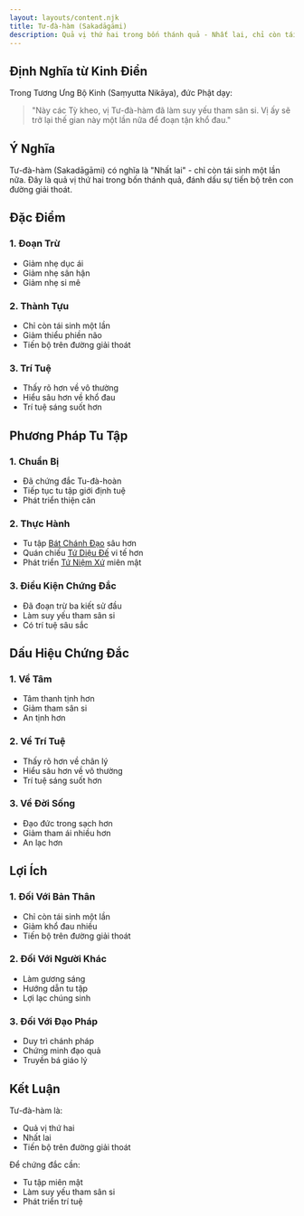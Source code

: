 ```yaml
---
layout: layouts/content.njk
title: Tư-đà-hàm (Sakadāgāmi)
description: Quả vị thứ hai trong bốn thánh quả - Nhất lai, chỉ còn tái sinh một lần
---
```


## Định Nghĩa từ Kinh Điển

Trong Tương Ưng Bộ Kinh (Saṃyutta Nikāya), đức Phật dạy:

> "Này các Tỳ kheo, vị Tư-đà-hàm đã làm suy yếu tham sân si. Vị ấy sẽ trở lại thế gian này một lần nữa để đoạn tận khổ đau."

## Ý Nghĩa

Tư-đà-hàm (Sakadāgāmi) có nghĩa là "Nhất lai" - chỉ còn tái sinh một lần nữa. Đây là quả vị thứ hai trong bốn thánh quả, đánh dấu sự tiến bộ trên con đường giải thoát.

## Đặc Điểm

### 1. Đoạn Trừ
- Giảm nhẹ dục ái
- Giảm nhẹ sân hận
- Giảm nhẹ si mê

### 2. Thành Tựu
- Chỉ còn tái sinh một lần
- Giảm thiểu phiền não
- Tiến bộ trên đường giải thoát

### 3. Trí Tuệ
- Thấy rõ hơn về vô thường
- Hiểu sâu hơn về khổ đau
- Trí tuệ sáng suốt hơn

## Phương Pháp Tu Tập

### 1. Chuẩn Bị
- Đã chứng đắc Tu-đà-hoàn
- Tiếp tục tu tập giới định tuệ
- Phát triển thiện căn

### 2. Thực Hành
- Tu tập [Bát Chánh Đạo](/content/bat-chanh-dao/) sâu hơn
- Quán chiếu [Tứ Diệu Đế](/content/tu-dieu-de/) vi tế hơn
- Phát triển [Tứ Niệm Xứ](/content/tu-niem-xu/) miên mật

### 3. Điều Kiện Chứng Đắc
- Đã đoạn trừ ba kiết sử đầu
- Làm suy yếu tham sân si
- Có trí tuệ sâu sắc

## Dấu Hiệu Chứng Đắc

### 1. Về Tâm
- Tâm thanh tịnh hơn
- Giảm tham sân si
- An tịnh hơn

### 2. Về Trí Tuệ
- Thấy rõ hơn về chân lý
- Hiểu sâu hơn về vô thường
- Trí tuệ sáng suốt hơn

### 3. Về Đời Sống
- Đạo đức trong sạch hơn
- Giảm tham ái nhiều hơn
- An lạc hơn

## Lợi Ích

### 1. Đối Với Bản Thân
- Chỉ còn tái sinh một lần
- Giảm khổ đau nhiều
- Tiến bộ trên đường giải thoát

### 2. Đối Với Người Khác
- Làm gương sáng
- Hướng dẫn tu tập
- Lợi lạc chúng sinh

### 3. Đối Với Đạo Pháp
- Duy trì chánh pháp
- Chứng minh đạo quả
- Truyền bá giáo lý

## Kết Luận

Tư-đà-hàm là:
- Quả vị thứ hai
- Nhất lai
- Tiến bộ trên đường giải thoát

Để chứng đắc cần:
- Tu tập miên mật
- Làm suy yếu tham sân si
- Phát triển trí tuệ 